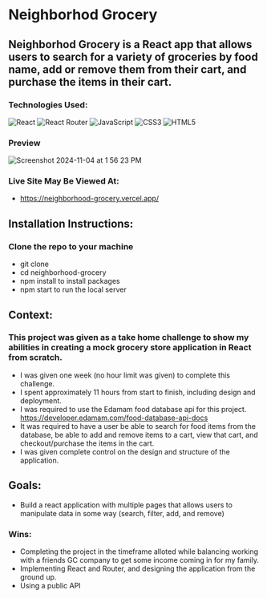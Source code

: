 # Neighborhod Grocery 

## Neighborhod Grocery is a React app that allows users to search for a variety of groceries by food name, add or remove them from their cart, and purchase the items in their cart. 

### Technologies Used:
![React](https://img.shields.io/badge/react-%2320232a.svg?style=for-the-badge&logo=react&logoColor=%2361DAFB) ![React Router](https://img.shields.io/badge/React_Router-CA4245?style=for-the-badge&logo=react-router&logoColor=white) 	![JavaScript](https://img.shields.io/badge/javascript-%23323330.svg?style=for-the-badge&logo=javascript&logoColor=%23F7DF1E) ![CSS3](https://img.shields.io/badge/css3-%231572B6.svg?style=for-the-badge&logo=css3&logoColor=white) ![HTML5](https://img.shields.io/badge/html5-%23E34F26.svg?style=for-the-badge&logo=html5&logoColor=white) 

### Preview
![Screenshot 2024-11-04 at 1 56 23 PM](https://github.com/user-attachments/assets/22c11ca4-754c-4bb7-9434-81dad7b74939)

### Live Site May Be Viewed At:
- https://neighborhood-grocery.vercel.app/

## Installation Instructions:
### Clone the repo to your machine
- git clone 
- cd neighborhood-grocery
- npm install to install packages
- npm start to run the local server

## Context:
### This project was given as a take home challenge to show my abilities in creating a mock grocery store application in React from scratch.
- I was given one week (no hour limit was given) to complete this challenge.
- I spent approximately 11 hours from start to finish, including design and deployment.
- I was required to use the Edamam food database api for this project. https://developer.edamam.com/food-database-api-docs
- It was required to have a user be able to search for food items from the database, be able to add and remove items to a cart, view that cart, and checkout/purchase the items in the cart.
- I was given complete control on the design and structure of the application.
## Goals:
- Build a react application with multiple pages that allows users to manipulate data in some way (search, filter, add, and remove)
### Wins:
- Completing the project in the timeframe alloted while balancing working with a friends GC company to get some income coming in for my family.
- Implementing React and Router, and designing the application from the ground up.
- Using a public API
